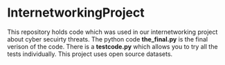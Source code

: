 # InternetworkingProject
This repository holds code which was used in our internetworking project about cyber secuirty threats. The python code **the_final.py** is the final verison of the code. There is a **testcode.py** which allows you to try all the tests individually. This project uses open source datasets.
